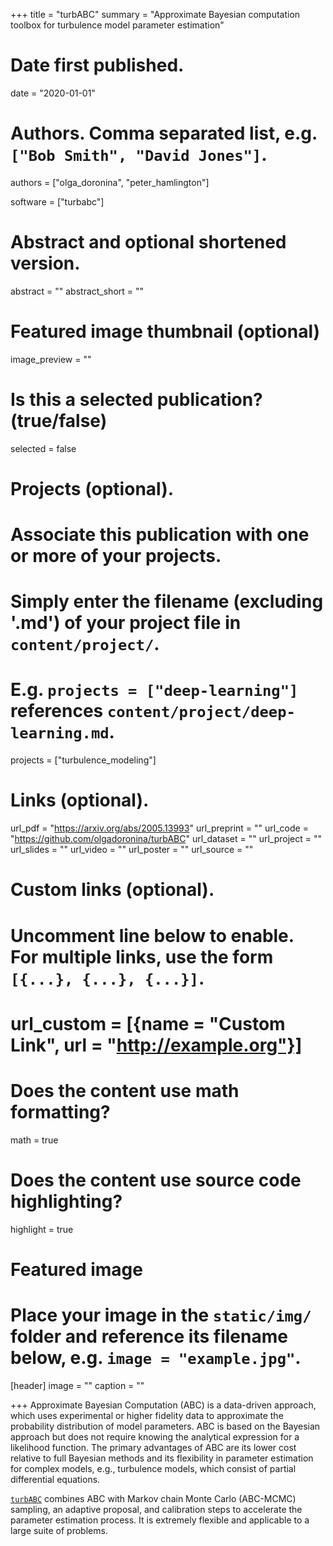 +++
title = "turbABC"
summary = "Approximate Bayesian computation toolbox for turbulence model parameter estimation"

# Date first published.
date = "2020-01-01"

# Authors. Comma separated list, e.g. `["Bob Smith", "David Jones"]`.
authors = ["olga_doronina", "peter_hamlington"]

software = ["turbabc"]

# Abstract and optional shortened version.
abstract = ""
abstract_short = ""

# Featured image thumbnail (optional)
image_preview = ""

# Is this a selected publication? (true/false)
selected = false

# Projects (optional).
#   Associate this publication with one or more of your projects.
#   Simply enter the filename (excluding '.md') of your project file in `content/project/`.
#   E.g. `projects = ["deep-learning"]` references `content/project/deep-learning.md`.

projects = ["turbulence_modeling"]
# Links (optional).
url_pdf = "https://arxiv.org/abs/2005.13993"
url_preprint = ""
url_code = "https://github.com/olgadoronina/turbABC"
url_dataset = ""
url_project = ""
url_slides = ""
url_video = ""
url_poster = ""
url_source = ""

# Custom links (optional).
#   Uncomment line below to enable. For multiple links, use the form `[{...}, {...}, {...}]`.
# url_custom = [{name = "Custom Link", url = "http://example.org"}]

# Does the content use math formatting?
math = true

# Does the content use source code highlighting?
highlight = true

# Featured image
# Place your image in the `static/img/` folder and reference its filename below, e.g. `image = "example.jpg"`.
[header]
image = ""
caption = ""

+++
Approximate Bayesian Computation (ABC) is a data-driven approach, which uses experimental or higher fidelity data to 
approximate the probability distribution of model parameters. ABC is based on the Bayesian approach but does not 
require knowing the analytical expression for a likelihood function. The primary advantages of ABC are its lower 
cost relative to full Bayesian methods and its flexibility in parameter estimation for complex models, e.g., 
turbulence models, which consist of partial differential equations.

[`turbABC`](https://github.com/olgadoronina/turbABC) combines ABC with Markov chain Monte Carlo (ABC-MCMC) sampling, an adaptive proposal, and calibration 
steps to accelerate the parameter estimation process. It is extremely flexible and applicable to a 
large suite of problems.